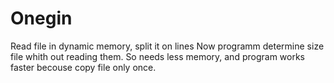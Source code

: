 # Onegin
Read file in dynamic memory, split it on lines 
Now programm determine size file whith out reading them. So needs less memory, and program works faster becouse copy file only once.
